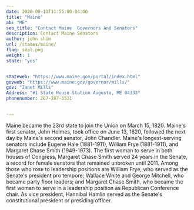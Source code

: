 ```yaml
---
date: 2020-09-11T11:55:00-04:00
title: "Maine"
ab: "ME"
seo_title: "Contact Maine  Governors And Senators"
description: Contact Maine Senators
author: john shim
url: /states/maine/
flag: seal.png
weight: 1
state: "yes"


stateweb: "https://www.maine.gov/portal/index.html"
govweb: "https://www.maine.gov/governor/mills/"
gov: "Janet Mills"
Address: "#1 State House Station Augusta, ME 04333"
phonenumber: 207-287-3531


---
```


Maine became the 23rd state to join the Union on March 15, 1820. Maine's first senator, John Holmes, took office on June 13, 1820, followed the next day by Maine's second senator, John Chandler. Maine's longest-serving senators include Eugene Hale (1881-1911), William Frye (1881-1911), and Margaret Chase Smith (1949-1973). The first woman to serve in both houses of Congress, Margaret Chase Smith served 24 years in the Senate, a record for female senators that remained unbroken until 2011. Among those who rose to leadership positions are William Frye, who served as the Senate's president pro tempore; Wallace White and George Mitchell, who became party floor leaders; and Margaret Chase Smith, who became the first woman to serve in a leadership position as Republican Conference chair. As vice president, Hannibal Hamlin served as the Senate's constitutional president or presiding officer.